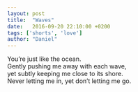 ```yaml
---
layout: post
title:  "Waves"
date:   2016-09-20 22:10:00 +0200
tags: ['shorts', 'love']
author: "Daniel"
---
```


You’re just like the ocean.   
Gently pushing me away with each wave,   
yet subtly keeping me close to its shore.   
Never letting me in, yet don’t letting me go.
